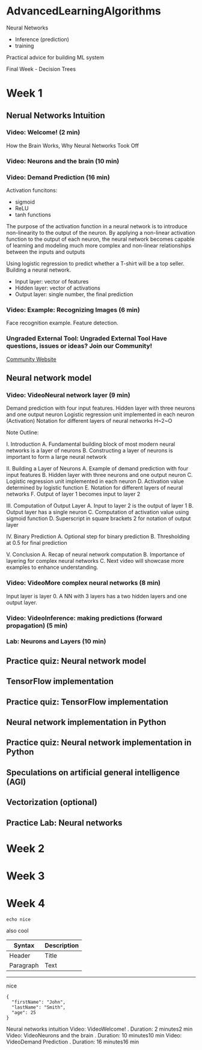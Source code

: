 # AdvancedLearningAlgorithms
Neural Networks
- Inference (prediction)
- training

Practical advice for building ML system

Final Week - Decision Trees 

# Week 1
## Nerual Networks Intuition
### Video: Welcome! (2 min)
How the Brain Works, Why Neural Networks Took Off
### Video: Neurons and the brain (10 min)

### Video: Demand Prediction (16 min)
Activation funcitons: 
- sigmoid
- ReLU
- tanh functions

The purpose of the activation function in a neural network is to introduce non-linearity to the output of the neuron. By applying a non-linear activation function to the output of each neuron, the neural network becomes capable of learning and modeling much more complex and non-linear relationships between the inputs and outputs

Using logistic regression to predict whether a T-shirt will be a top seller.
Building a neural network. 
- Input layer: vector of features
- Hidden layer: vector of activations
- Output layer: single number, the final prediction
### Video: Example: Recognizing Images (6 min)
Face recognition example. Feature detection. 
### Ungraded External Tool: Ungraded External Tool Have questions, issues or ideas? Join our Community!
[Community Website](https://community.deeplearning.ai/)

## Neural network model
### Video: VideoNeural network layer (9 min)
Demand prediction with four input features.
Hidden layer with three neurons and one output neuron
Logistic regression unit implemented in each neuron (Activation)
Notation for different layers of neural networks
H~2~O

Note Outline:

I. Introduction
A. Fundamental building block of most modern neural networks is a layer of neurons
B. Constructing a layer of neurons is important to form a large neural network

II. Building a Layer of Neurons
A. Example of demand prediction with four input features
B. Hidden layer with three neurons and one output neuron
C. Logistic regression unit implemented in each neuron
D. Activation value determined by logistic function
E. Notation for different layers of neural networks
F. Output of layer 1 becomes input to layer 2

III. Computation of Output Layer
A. Input to layer 2 is the output of layer 1
B. Output layer has a single neuron
C. Computation of activation value using sigmoid function
D. Superscript in square brackets 2 for notation of output layer

IV. Binary Prediction
A. Optional step for binary prediction
B. Thresholding at 0.5 for final prediction

V. Conclusion
A. Recap of neural network computation
B. Importance of layering for complex neural networks
C. Next video will showcase more examples to enhance understanding.

### Video: VideoMore complex neural networks (8 min)
Input layer is layer 0. A NN with 3 layers has a two hidden layers and one output layer.

### Video: VideoInference: making predictions (forward propagation) (5 min)


### Lab: Neurons and Layers (10 min)


## Practice quiz: Neural network model
## TensorFlow implementation
## Practice quiz: TensorFlow implementation
## Neural network implementation in Python
## Practice quiz: Neural network implementation in Python
## Speculations on artificial general intelligence (AGI)
## Vectorization (optional)
## Practice Lab: Neural networks

# Week 2



# Week 3 

# Week 4 

`echo nice`

also cool

| Syntax | Description |
| ----------- | ----------- |
| Header | Title |
| Paragraph | Text |

---

nice

```
{
  "firstName": "John",
  "lastName": "Smith",
  "age": 25
}
```


Neural networks intuition
Video: VideoWelcome!
. Duration: 2 minutes2 min
Video: VideoNeurons and the brain
. Duration: 10 minutes10 min
Video: VideoDemand Prediction
. Duration: 16 minutes16 min